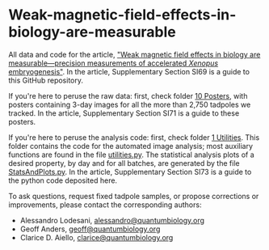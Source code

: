 # Weak-magnetic-field-effects-in-biology-are-measurable
All data and code for the article, ["Weak magnetic field effects in biology are measurable—precision measurements of accelerated _Xenopus_ embryogenesis"](https://www.google.com). In the article, Supplementary Section SI69 is a guide to this GitHub repository. 

If you're here to peruse the raw data: first, check folder [10 Posters](https://github.com/Quantum-Biology-Institute/Weak-magnetic-field-effects-in-biology-are-real/tree/main/10%20Posters), with posters containing 3-day images for all the more than 2,750 tadpoles we tracked. In the article, Supplementary Section SI71 is a guide to these posters. 

If you're here to peruse the analysis code: first, check folder [1 Utilities](https://github.com/Quantum-Biology-Institute/Weak-magnetic-field-effects-in-biology-are-real/tree/main/1%20Utilities). This folder contains the code for the automated image analysis; most auxiliary functions are found in the file [utilities.py](https://github.com/Quantum-Biology-Institute/Weak-magnetic-field-effects-in-biology-are-real/blob/main/1%20Utilities/utilities.py). The statistical analysis plots of a desired property, by day and for all batches, are generated by the file [StatsAndPlots.py](https://github.com/Quantum-Biology-Institute/Weak-magnetic-field-effects-in-biology-are-real/blob/main/1%20Utilities/StatsAndPlots.py). In the article, Supplementary Section SI73 is a guide to the python code deposited here. 

To ask questions, request fixed tadpole samples, or propose corrections or improvements, please contact the corresponding authors:
* Alessandro Lodesani, [alessandro@quantumbiology.org](mailto:alessandro@quantumbiology.org)
* Geoff Anders, [geoff@quantumbiology.org](mailto:geoff@quantumbiology.org)
* Clarice D. Aiello, [clarice@quantumbiology.org](mailto:clarice@quantumbiology.org)

